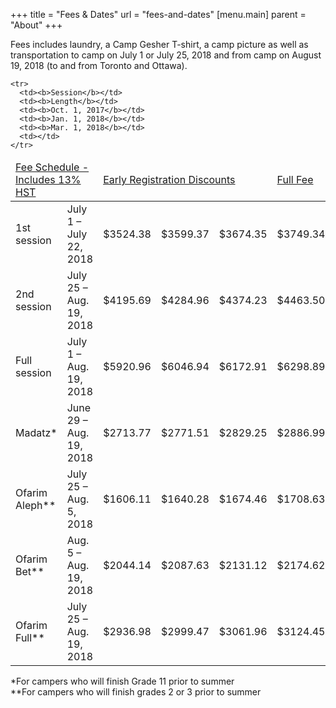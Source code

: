 +++
title = "Fees & Dates"
url = "fees-and-dates"
[menu.main]
parent = "About"
+++

Fees includes laundry, a Camp Gesher T-shirt, a camp picture as well as transportation to camp on July 1 or July 25, 2018 and from camp on August 19, 2018 (to and from Toronto and Ottawa).

<table class="table table-striped">
  <thead>
    <tr>
      <td colspan="2" class="small-caps"><u>Fee Schedule - Includes 13% HST</u></td>
      <td colspan="3"><u>Early Registration Discounts</u></td>
      <td colspan="1"><u>Full Fee</u></td>
    </tr>

    <tr>
      <td><b>Session</b></td>
      <td><b>Length</b></td>
      <td><b>Oct. 1, 2017</b></td>
      <td><b>Jan. 1, 2018</b></td>
      <td><b>Mar. 1, 2018</b></td>
      <td></td>
    </tr>
  </thead>

  <tr>
    <td data-type="Session">1st session</td>
    <td data-type="Length">July 1 &ndash; July 22, 2018</td>
    <td data-type="Oct. 1, 2017">$3524.38</td>
    <td data-type="Jan. 1, 2018">$3599.37</td>
    <td data-type="Mar. 1, 2018">$3674.35</td>
    <td data-type="Final">$3749.34</td>
  </tr>

  <tr>
    <td data-type="Session">2nd session</td>
    <td data-type="Length">July 25 &ndash; Aug. 19, 2018</td>
    <td data-type="Oct. 1, 2017">$4195.69</td>
    <td data-type="Jan. 1, 2018">$4284.96</td>
    <td data-type="Mar. 1, 2018">$4374.23</td>
    <td data-type="Final">$4463.50</td>
  </tr>

  <tr>
    <td data-type="Session">Full session</td>
    <td data-type="Length">July 1 &ndash; Aug. 19, 2018</td>
    <td data-type="Oct. 1, 2017">$5920.96</td>
    <td data-type="Jan. 1, 2018">$6046.94</td>
    <td data-type="Mar. 1, 2018">$6172.91</td>
    <td data-type="Final">$6298.89</td>
  </tr>

  <tr>
    <td data-type="Session">Madatz*</td>
    <td data-type="Length">June 29 &ndash; Aug. 19, 2018</td>
    <td data-type="Oct. 1, 2017">$2713.77</td>
    <td data-type="Jan. 1, 2018">$2771.51</td>
    <td data-type="Mar. 1, 2018">$2829.25</td>
    <td data-type="Final">$2886.99</td>
  </tr>

  <tr>
    <td data-type="Session">Ofarim Aleph**</td>
    <td data-type="Length">July 25 &ndash; Aug. 5, 2018</td>
    <td data-type="Oct. 1, 2017">$1606.11</td>
    <td data-type="Jan. 1, 2018">$1640.28</td>
    <td data-type="Mar. 1, 2018">$1674.46</td>
    <td data-type="Final">$1708.63</td>
  </tr>

  <tr>
    <td data-type="Session">Ofarim Bet**</td>
    <td data-type="Length">Aug. 5 &ndash; Aug. 19, 2018</td>
    <td data-type="Oct. 1, 2017">$2044.14</td>
    <td data-type="Jan. 1, 2018">$2087.63</td>
    <td data-type="Mar. 1, 2018">$2131.12</td>
    <td data-type="Final">$2174.62</td>
  </tr>

  <tr>
    <td data-type="Session">Ofarim Full**</td>
    <td data-type="Length">July 25 &ndash; Aug. 19, 2018</td>
    <td data-type="Oct. 1, 2017">$2936.98</td>
    <td data-type="Jan. 1, 2018">$2999.47</td>
    <td data-type="Mar. 1, 2018">$3061.96</td>
    <td data-type="Final">$3124.45</td>
  </tr>
</table>

*For campers who will finish Grade 11 prior to summer  
**For campers who will finish grades 2 or 3 prior to summer